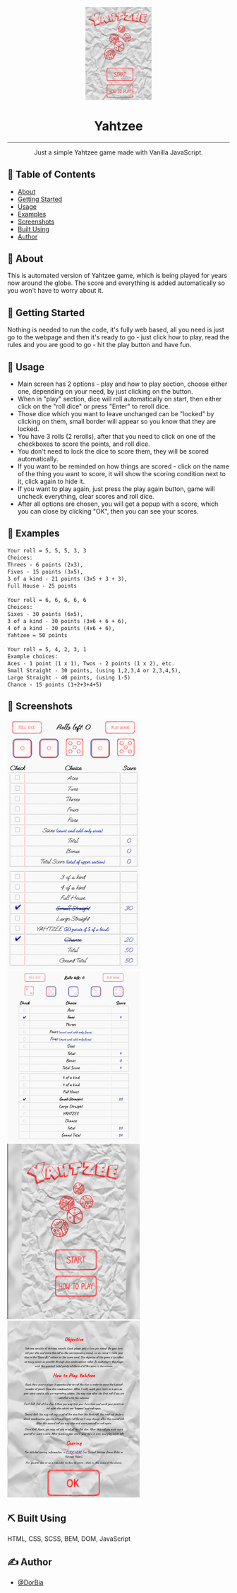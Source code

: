 <p align="center">
<img width=150px src="./screenshots/screenshot.png" alt="Project logo">
</p>

<h1 align="center">Yahtzee</h1>


---

<p align="center"> Just a simple Yahtzee game made with Vanilla JavaScript.
    <br> 
</p>

## 📝 Table of Contents
- [About](#about)
- [Getting Started](#getting_started)
- [Usage](#usage)
- [Examples](#examples)
- [Screenshots](#screenshots)
- [Built Using](#built_using)
- [Author](#author)

## 🧐 About <a name = "about"></a>
This is automated version of Yahtzee game, which is being played for years now around the globe. The score and everything is added automatically so you won't have to worry about it. 

## 🏁 Getting Started <a name = "getting_started"></a>
Nothing is needed to run the code, it's fully web based, all you need is just go to the webpage and then it's ready to go - just click how to play, read the rules and you are good to go - hit the play button and have fun.

## 🎈 Usage <a name="usage"></a>
- Main screen has 2 options - play and how to play section, choose either one, depending on your need, by just clicking on the button.
- When in "play" section, dice will roll automatically on start, then either click on the "roll dice" or press "Enter" to reroll dice.
- Those dice which you want to leave unchanged can be "locked" by clicking on them, small border will appear so you know that they are locked.
- You have 3 rolls (2 rerolls), after that you need to click on one of the checkboxes to score the points, and roll dice.
- You don't need to lock the dice to score them, they will be scored automatically.
- If you want to be reminded on how things are scored - click on the name of the thing you want to score, it will show the scoring condition next to it, click again to hide it.
- If you want to play again, just press the play again button, game will uncheck everything, clear scores and roll dice.
- After all options are chosen, you will get a popup with a score, which you can close by clicking "OK", then you can see your scores.


## 🎲 Examples <a name = "examples"></a>
```
Your roll = 5, 5, 5, 3, 3
Choices:
Threes - 6 points (2x3),
Fives - 15 points (3x5),
3 of a kind - 21 points (3x5 + 3 + 3),
Full House - 25 points

Your roll = 6, 6, 6, 6, 6
Choices:
Sixes - 30 points (6x5),
3 of a kind - 30 points (3x6 + 6 + 6),
4 of a kind - 30 points (4x6 + 6),
Yahtzee = 50 points

Your roll = 5, 4, 2, 3, 1
Example choices:
Aces - 1 point (1 x 1), Twos - 2 points (1 x 2), etc.
Small Straight - 30 points, (using 1,2,3,4 or 2,3,4,5),
Large Straight - 40 points, (using 1-5)
Chance - 15 points (1+2+3+4+5)
```

## 📸 Screenshots <a name = "screenshots"></a>

<img width=300px src="./screenshots/scoring-small-screen.png" alt="scoring mobile">
<img width=300px src="./screenshots/scoring-bigger-screen.png" alt="scoring desktop">
<img width=300px src="./screenshots/main-screen.png" alt="main screen">
<img width=300px src="./screenshots/how-to-play.png" alt="how to play screen">



## ⛏️ Built Using <a name = "built_using"></a>
HTML, CSS, SCSS, BEM, DOM, JavaScript

## ✍️ Author <a name = "authors"></a>
- [@DorBia](https://github.com/DorBia)
